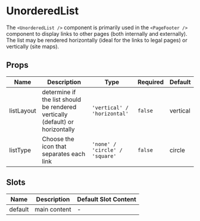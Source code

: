 # UnorderedList

The `<UnorderedList />` component is primarily used in the `<PageFooter />` component to display links to other pages (both internally and externally). The list may be rendered horizontally (ideal for the links to legal pages) or vertically (site maps).

## Props

<!-- @vuese:UnorderedList:props:start -->
|Name|Description|Type|Required|Default|
|---|---|---|---|---|
|listLayout|determine if the list should be rendered vertically (default) or horizontally|`'vertical' / 'horizontal'`|`false`|vertical|
|listType|Choose the icon that separates each link|`'none' / 'circle' / 'square' `|`false`|circle|

<!-- @vuese:UnorderedList:props:end -->


## Slots

<!-- @vuese:UnorderedList:slots:start -->
|Name|Description|Default Slot Content|
|---|---|---|
|default|main content|-|

<!-- @vuese:UnorderedList:slots:end -->


